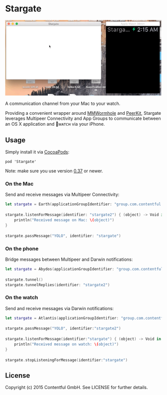 # Stargate

![](Stargate.gif)

A communication channel from your Mac to your watch.

Providing a convenient wrapper around [MMWormhole][1] and [PeerKit][2],
Stargate leverages Multipeer Connectivity and App Groups to communicate between an
OS X application and ᴡᴀᴛᴄʜ via your iPhone. 

## Usage

Simply install it via [CocoaPods][4]:

```
pod 'Stargate'
```

Note: make sure you use version [0.37][5] or newer.

### On the Mac

Send and receive messages via Multipeer Connectivity:

```swift
let stargate = Earth(applicationGroupIdentifier: "group.com.contentful.Stargate")

stargate.listenForMessage(identifier: "stargate2") { (object) -> Void in
	println("Received message on Mac: \(object)")
}

stargate.passMessage("YOLO", identifier: "stargate")
```

### On the phone

Bridge messages between Multipeer and Darwin notifications:

```swift
let stargate = Abydos(applicationGroupIdentifier: "group.com.contentful.Stargate")
    
stargate.tunnel()
stargate.tunnelReplies(identifier: "stargate2")
```

### On the watch

Send and receive messages via Darwin notifications:

```swift
let stargate = Atlantis(applicationGroupIdentifier: "group.com.contentful.Stargate")

stargate.passMessage("YOLO", identifier:"stargate2")

stargate.listenForMessage(identifier:"stargate") { (object) -> Void in
	println("Received message on watch: \(object)")
}

stargate.stopListeningForMessage(identifier:"stargate")
```

## License

Copyright (c) 2015 Contentful GmbH. See LICENSE for further details.


[1]: https://github.com/mutualmobile/MMWormhole
[2]: https://github.com/jpsim/PeerKit
[4]: http://cocoapods.org
[5]: http://blog.cocoapods.org/CocoaPods-0.37/
